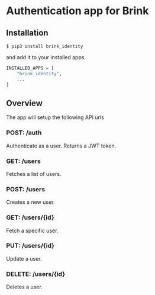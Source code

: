 # Authentication app for Brink

## Installation

```
$ pip3 install brink_identity
```

and add it to your installed apps

```python
INSTALLED_APPS = [
    "brink_identity",
    ...
]
```

## Overview

The app will setup the following API urls

### POST: /auth

Authenticate as a user. Returns a JWT token.

### GET: /users

Fetches a list of users.

### POST: /users

Creates a new user.

### GET: /users/{id}

Fetch a specific user.

### PUT: /users/{id}

Update a user.

### DELETE: /users/{id}

Deletes a user.
